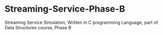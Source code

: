 # Streaming-Service-Phase-B
Streaming Service Simulation, Written in C programming Language, part of Data Structures course, Phase B
